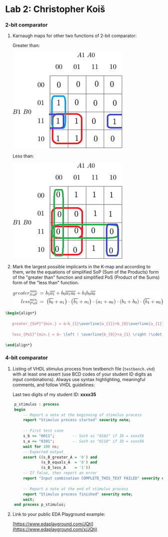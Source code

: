 # Lab 2: Christopher Koiš

### 2-bit comparator

1. Karnaugh maps for other two functions of 2-bit comparator:

   Greater than:

   ![K-maps](images/kmap_greater.png)

   Less than:

   ![K-maps](images/kmap_less.png)

2. Mark the largest possible implicants in the K-map and according to them, write the equations of simplified SoP (Sum of the Products) form of the "greater than" function and simplified PoS (Product of the Sums) form of the "less than" function.

   ![Logic functions](images/eqn.png)


```latex 
\begin{align*}

   greater_{SoP}^{min.} = &~b_{1}\overline{a_{1}}+b_{0}\overline{a_{1}}\overline{a_{0}}+b_{1}b_{0}\overline{a_{0}}\\

   less_{PoS}^{min.} = &~ \left ( \overline{b_{0}}+a_{1} \right )\cdot \left  ( \overline{b_{1}}+a_{1} \right ) \cdot \left ( a_{1}+a_{0} \right )\cdot \left ( b_{1}+b_{0} \right )\cdot \left ( \overline{b_{1}}+a_{0} \right )

\end{align*} 
```


### 4-bit comparator

1. Listing of VHDL stimulus process from testbench file (`testbench.vhd`) with at least one assert (use BCD codes of your student ID digits as input combinations). Always use syntax highlighting, meaningful comments, and follow VHDL guidelines:

   Last two digits of my student ID: **xxxx35**

```vhdl
    p_stimulus : process
    begin
        -- Report a note at the beginning of stimulus process
        report "Stimulus process started" severity note;

        -- First test case
        s_b <= "0011";        -- Such as "0101" if ID = xxxx56
        s_a <= "0101";        -- Such as "0110" if ID = xxxx56
        wait for 100 ns;
        -- Expected output
        assert ((s_B_greater_A = '0') and
                (s_B_equals_A  = '0') and
                (s_B_less_A    = '1'))
        -- If false, then report an error
        report "Input combination COMPLETE_THIS_TEXT FAILED" severity error;

        -- Report a note at the end of stimulus process
        report "Stimulus process finished" severity note;
        wait;
    end process p_stimulus;
```

2. Link to your public EDA Playground example:

   [https://www.edaplayground.com/JQtj](https://www.edaplayground.com/x/JQtj)
